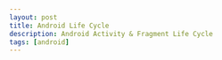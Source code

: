 ```yaml
---
layout: post
title: Android Life Cycle
description: Android Activity & Fragment Life Cycle
tags: [android]
---
```




<img src="{{ '/assets/img/Android_LifeCycle.jpg' | prepend: site.baseurl }}" alt="">
